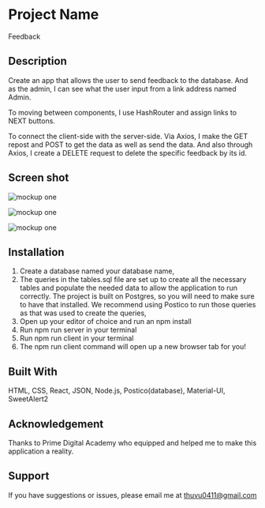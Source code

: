# Project Name
Feedback 
## Description

  Create an app that allows the user to send feedback to the database. And as the admin, I can see what the user input from a link address named Admin. 

  To moving between components, I use HashRouter and assign links to NEXT buttons.

  To connect the client-side with the server-side. Via Axios, I make the GET repost and POST to get the data as well as send the data. And also through Axios, I create a DELETE request to delete the specific feedback by its id. 

## Screen shot

![mockup one](projectInterface/pic_1.png)

![mockup one](projectInterface/pic_2.png)

![mockup one](projectInterface/pic_3.png)

## Installation
1. Create a database named your database name,
2. The queries in the tables.sql file are set up to create all the necessary tables and populate the needed data to allow the application to run correctly. The project is built on Postgres, so you will need to make sure to have that installed. We recommend using Postico to run those queries as that was used to create the queries,
3. Open up your editor of choice and run an npm install
4. Run npm run server in your terminal
5. Run npm run client in your terminal
6. The npm run client command will open up a new browser tab for you!

## Built With

HTML, CSS, React, JSON, Node.js, Postico(database), Material-UI, SweetAlert2

## Acknowledgement

Thanks to Prime Digital Academy who equipped and helped me to make this application a reality.

## Support

If you have suggestions or issues, please email me at thuvu0411@gmail.com
  

